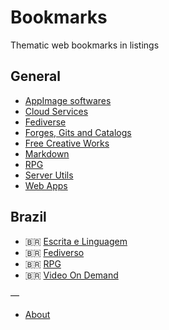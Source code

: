 # Bookmarks

Thematic web bookmarks in listings

## General

* [AppImage softwares](appimage.md)
* [Cloud Services](cloud.md)
* [Fediverse](fediverse.md) 
* [Forges, Gits and Catalogs](code-yp.md)
* [Free Creative Works](free-creations.md)
* [Markdown](markdown.md)
* [RPG](rpg.md)
* [Server Utils](servers.md)
* [Web Apps](webapps.md)

## Brazil

* 🇧🇷 [Escrita e Linguagem](br-lang.md)
* 🇧🇷 [Fediverso](br-fediverse.md)
* 🇧🇷 [RPG](br-rpg.md)
* 🇧🇷 [Video On Demand](br-vod.md) 

—
* [About](ABOUT.md)